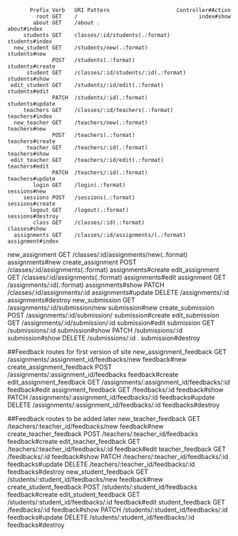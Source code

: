            Prefix Verb   URI Pattern                     Controller#Action
             root GET    /                                      index#show
            about GET    /about .                               about#index
         students GET    classes/:id/students(.:format)         students#index
      new_student GET    /students/new(.:format)                students#new
                  POST   /students(.:format)                    students#create
          student GET    /classes/:id/students/:id(.:format)    students#show
     edit_student GET    /students/:id/edit(.:format)           students#edit
                  PATCH  /students/:id(.:format)                students#update
         teachers GET    /classes/:id/teachers(.:format)        teachers#index
      new_teacher GET    /teachers/new(.:format)                teachers#new
                  POST   /teachers(.:format)                    teachers#create
          teacher GET    /teachers/:id(.:format)                teachers#show
     edit_teacher GET    /teachers/:id/edit(.:format)           teachers#edit
                  PATCH  /teachers/:id(.:format)                teachers#update                  
            login GET    /login(.:format)                       sessions#new
         sessions POST   /sessions(.:format)                    sessions#create
           logout GET    /logout(.:format)                      sessions#destroy
            class GET    /classes/:id(.:format)                 classes#show      
      assignments GET    /classes/:id/assignments/(.:format)    assignment#index    
   new_assignment GET    /classes/:id/assignments/new(.:format) assignments#new
create_assignment POST   /classes/:id/assignments(.:format)     assignments#create
  edit_assignment GET    /classes/:id/assignments(.:format)     assignments#edit
       assignment GET    /assignments/:id(.:format) assignments#show
                  PATCH  /classes/:id/assignments/:id           assignments#update
                  DELETE /assignments/:id                       assignments#destroy
   new_submission GET    /assignments/:id/submission/new        submission#new
create_submission POST   /assignments/:id/submission/           submission#create
  edit_submission GET    /assignments/:id/submission/:id        submission#edit
       submission GET    /submissions/:id                       submission#show
                  PATCH  /submissions/:id                       submission#show
                  DELETE /submissions/:id .                     submission#destroy

##Feedback routes for first version of site
   new_assignment_feedback GET    /assignments/:assignment_id/feedbacks/new    feedback#new
create_assignment_feedback POST   /assignments/:assignment_id/feedbacks        feedback#create
  edit_assignment_feedback GET    /assignments/:assignment_id/feedbacks/:id    feedback#edit
       assignment_feedback GET    /feedbacks/:id                               feedback#show
                           PATCH  /assignments/:assignment_id/feedbacks/:id    feedbacks#update
                           DELETE /assignments/:assignment_id/feedbacks/:id    feedbacks#destroy
                           
##Feedback routes to be added later
   new_teacher_feedback GET    /teachers/:teacher_id/feedbacks/new    feedback#new
create_teacher_feedback POST   /teachers/:teacher_id/feedbacks        feedback#create
  edit_teacher_feedback GET    /teachers/:teacher_id/feedbacks/:id    feedback#edit
       teacher_feedback GET    /feedbacks/:id                         feedback#show
                        PATCH  /teachers/:teacher_id/feedbacks/:id    feedbacks#update
                        DELETE /teachers/:teacher_id/feedbacks/:id    feedbacks#destroy
   new_student_feedback GET    /students/:student_id/feedbacks/new    feedback#new
create_student_feedback POST   /students/:student_id/feedbacks        feedback#create
  edit_student_feedback GET    /students/:student_id/feedbacks/:id    feedback#edit
       student_feedback GET    /feedbacks/:id                         feedback#show
                        PATCH  /students/:student_id/feedbacks/:id    feedbacks#update
                        DELETE /students/:student_id/feedbacks/:id    feedbacks#destroy

